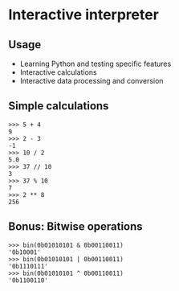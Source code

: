# Interactive interpreter

## Usage

  * Learning Python and testing specific features
  * Interactive calculations
  * Interactive data processing and conversion

## Simple calculations

    >>> 5 + 4
    9
    >>> 2 - 3
    -1
    >>> 10 / 2
    5.0
    >>> 37 // 10
    3
    >>> 37 % 10
    7
    >>> 2 ** 8
    256

## Bonus: Bitwise operations

    >>> bin(0b01010101 & 0b00110011)
    '0b10001'
    >>> bin(0b01010101 | 0b00110011)
    '0b1110111'
    >>> bin(0b01010101 ^ 0b00110011)
    '0b1100110'
